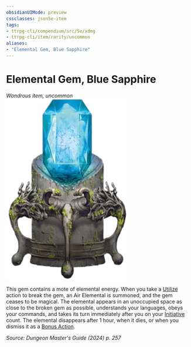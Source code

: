 ```yaml
---
obsidianUIMode: preview
cssclasses: json5e-item
tags:
- ttrpg-cli/compendium/src/5e/xdmg
- ttrpg-cli/item/rarity/uncommon
aliases: 
- "Elemental Gem, Blue Sapphire"
---
```

# Elemental Gem, Blue Sapphire
*Wondrous item, uncommon*  
![](Misc%20Files/CLI/compendium/items/img/elemental-gem-blue-sapphire.webp#right)


This gem contains a mote of elemental energy. When you take a [Utilize](Misc%20Files/CLI/rules/actions.md#Utilize) action to break the gem, an Air Elemental is summoned, and the gem ceases to be magical. The elemental appears in an unoccupied space as close to the broken gem as possible, understands your languages, obeys your commands, and takes its turn immediately after you on your [Initiative](Misc%20Files/CLI/rules/variant-rules/initiative-xphb.md) count. The elemental disappears after 1 hour, when it dies, or when you dismiss it as a [Bonus Action](Misc%20Files/CLI/rules/variant-rules/bonus-action-xphb.md).

*Source: Dungeon Master's Guide (2024) p. 257*